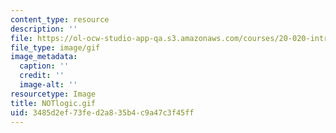 ```yaml
---
content_type: resource
description: ''
file: https://ol-ocw-studio-app-qa.s3.amazonaws.com/courses/20-020-introduction-to-biological-engineering-design-spring-2009/3485d2ef73fed2a835b4c9a47c3f45ff_NOTlogic.gif
file_type: image/gif
image_metadata:
  caption: ''
  credit: ''
  image-alt: ''
resourcetype: Image
title: NOTlogic.gif
uid: 3485d2ef-73fe-d2a8-35b4-c9a47c3f45ff
---
```

